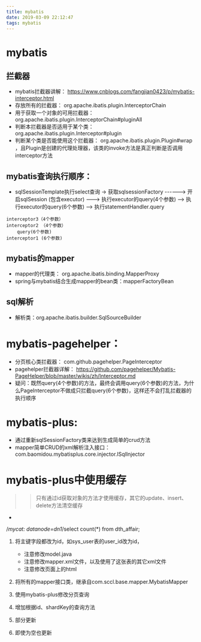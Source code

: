 ```yaml
---
title: mybatis
date: 2019-03-09 22:12:47
tags: mybatis
---
```


# mybatis

## 拦截器
* mybatis拦截器讲解： https://www.cnblogs.com/fangjian0423/p/mybatis-interceptor.html
* 存放所有的拦截器： org.apache.ibatis.plugin.InterceptorChain
* 用于获取一个对象的可用拦截器： org.apache.ibatis.plugin.InterceptorChain#pluginAll 
* 判断本拦截器是否适用于某个类： org.apache.ibatis.plugin.Interceptor#plugin
* 判断某个类是否能使用这个拦截器： org.apache.ibatis.plugin.Plugin#wrap ，且Plugin是创建的代理处理器，该类的invoke方法是真正判断是否调用interceptor方法

## mybatis查询执行顺序：
* sqlSessionTemplate执行select查询 -> 获取sqlsessionFactory ------> 开启sqlSession (包含executor) ---> 执行executor的query(4个参数) --> 执行executor的query(6个参数) --> 执行statementHandler.query
```
interceptor3（4个参数）
interceptor2 （4个参数）
	query(6个参数)
interceptor1 (6个参数)
```

## mybatis的mapper
* mapper的代理类： org.apache.ibatis.binding.MapperProxy
* spring与mybatis结合生成mapper的bean类：mapperFactoryBean

## sql解析
* 解析类：org.apache.ibatis.builder.SqlSourceBuilder


# mybatis-pagehelper：
* 分页核心类拦截器： com.github.pagehelper.PageInterceptor
* pagehelper拦截器详解： https://github.com/pagehelper/Mybatis-PageHelper/blob/master/wikis/zh/Interceptor.md
* 疑问：既然query(4个参数)的方法，最终会调用query(6个参数)的方法，为什么PageInterceptor不做成只拦截query(6个参数)，这样还不会打乱拦截器的执行顺序

# mybatis-plus: 
* 通过重新sqlSessionFactory类来达到生成简单的crud方法
* mapper简单CRUD的xml解析注入接口：com.baomidou.mybatisplus.core.injector.ISqlInjector

# mybatis-plus中使用缓存
>> 只有通过id获取对象的方法才使用缓存，其它的update、insert、delete方法清空缓存
* 

				
/*mycat: datanode=dn1*/select count(*) from dth_affair;




1. 将主键字段都改为id，如sys_user表的user_id改为id，
	* 注意修改model.java
	* 注意修改mapper.xml文件，以及使用了这张表的其它xml文件
	* 注意修改页面上的html
2. 将所有的mapper接口类，继承自com.sccl.base.mapper.MybatisMapper


1. 使用mybatis-plus修改分页查询
2. 增加根据id、shardKey的查询方法

	
	

	
	
	
	
1. 部分更新
2. 即使为空也更新
<if test="affairName!= null  and affairName !='' ">	
	
	

	











